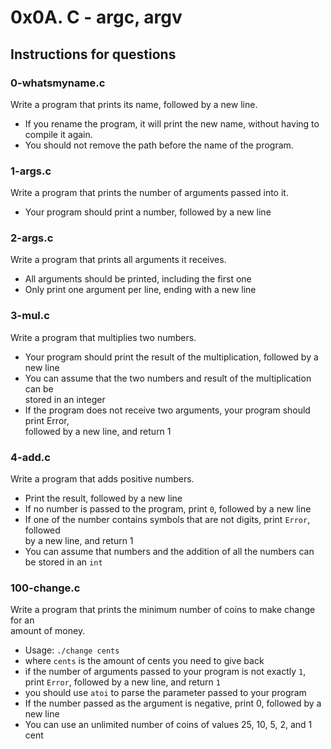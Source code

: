 # 0x0A. C - argc, argv

## Instructions for questions

### 0-whatsmyname.c

Write a program that prints its name, followed by a new line.

- If you rename the program, it will print the new name, without having to compile it again.
- You should not remove the path before the name of the program.

### 1-args.c

Write a program that prints the number of arguments passed into it.

- Your program should print a number, followed by a new line

### 2-args.c

Write a program that prints all arguments it receives.

- All arguments should be printed, including the first one
- Only print one argument per line, ending with a new line

### 3-mul.c

Write a program that multiplies two numbers.

- Your program should print the result of the multiplication, followed by a new line
- You can assume that the two numbers and result of the multiplication can be
\
stored in an integer
- If the program does not receive two arguments, your program should print Error,
\
followed by a new line, and return 1

### 4-add.c

Write a program that adds positive numbers.

- Print the result, followed by a new line
- If no number is passed to the program, print `0`, followed by a new line
- If one of the number contains symbols that are not digits, print `Error`, followed
\
by a new line, and return 1
- You can assume that numbers and the addition of all the numbers can be stored in an `int`

### 100-change.c

Write a program that prints the minimum number of coins to make change for an
\
amount of money.

- Usage: `./change cents`
- where `cents` is the amount of cents you need to give back
- if the number of arguments passed to your program is not exactly `1`,
\
print `Error`, followed by a new line, and return `1`
- you should use `atoi` to parse the parameter passed to your program
- If the number passed as the argument is negative, print 0, followed by a new line
- You can use an unlimited number of coins of values 25, 10, 5, 2, and 1 cent
